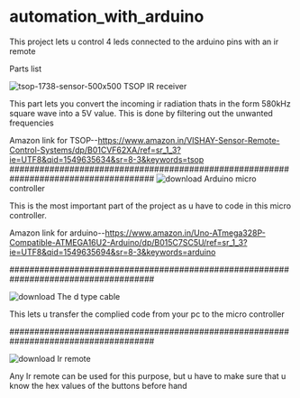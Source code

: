 # automation_with_arduino
This project lets u control 4 leds connected to the arduino pins with an ir remote

Parts list

![tsop-1738-sensor-500x500](https://user-images.githubusercontent.com/45619819/52483245-5ece8080-2bd9-11e9-8fc3-90572a5535c1.jpg)
TSOP IR receiver

This part lets you convert the incoming ir radiation thats in the form 580kHz square wave into a 5V value.
This is done by filtering out the unwanted frequencies 


Amazon link for TSOP--https://www.amazon.in/VISHAY-Sensor-Remote-Control-Systems/dp/B01CVF62XA/ref=sr_1_3?ie=UTF8&qid=1549635634&sr=8-3&keywords=tsop
#####################################################################################
![download](https://user-images.githubusercontent.com/45619819/52483352-b5d45580-2bd9-11e9-8a3d-403c3b7d9b3b.jpg)
Arduino micro controller

This is the most important part of the project as u have to code in this micro controller.

Amazon link for arduino--https://www.amazon.in/Uno-ATmega328P-Compatible-ATMEGA16U2-Arduino/dp/B015C7SC5U/ref=sr_1_3?ie=UTF8&qid=1549635694&sr=8-3&keywords=arduino

#####################################################################################

![download](https://user-images.githubusercontent.com/45619819/52483554-41e67d00-2bda-11e9-86ef-11415eeff62d.jpg)
The d type cable

This lets u transfer the complied code from your pc to the micro controller

#####################################################################################

![download](https://user-images.githubusercontent.com/45619819/52484137-9ccca400-2bdb-11e9-8be9-a7735cb324e9.jpg)
Ir remote

Any Ir remote can be used for this purpose, but u have to make sure that u know the hex values of the buttons before hand
